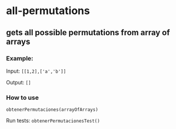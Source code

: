 # all-permutations

## gets all possible permutations from array of arrays

### Example:

Input: `[[1,2],['a','b']]`

Output: `[]`

### How to use

`obtenerPermutaciones(arrayOfArrays)`

Run tests:
`obtenerPermutacionesTest()`

